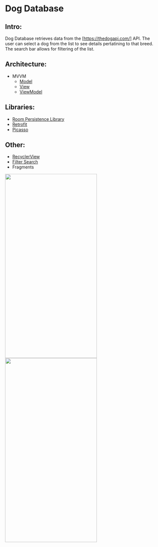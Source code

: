 # Dog Database

## Intro:

Dog Database retrieves data from the [https://thedogapi.com/] API.
The user can select a dog from the list to see details pertatining to that breed. The 
search bar allows for filtering of the list. 

## Architecture:

* MVVM
  * [Model](https://github.com/samyups1111/Dog_Database_app/tree/master/app/src/main/java/sam/samyups/model)
  * [View](https://github.com/samyups1111/Dog_Database_app/tree/master/app/src/main/java/sam/samyups/ui)
  * [ViewModel](https://github.com/samyups1111/Dog_Database_app/blob/master/app/src/main/java/sam/samyups/model/MainViewModel.kt)
 
## Libraries:

* [Room Persistence Library](https://github.com/samyups1111/Dog_Database_app/tree/master/app/src/main/java/sam/samyups/room)
* [Retrofit](https://github.com/samyups1111/Dog_Database_app/tree/master/app/src/main/java/sam/samyups/retrofit)
* [Picasso](https://github.com/samyups1111/Dog_Database_app/blob/master/app/src/main/java/sam/samyups/ui/DogInfoFragment.kt)

## Other:

* [RecyclerView](https://github.com/samyups1111/Dog_Database_app/blob/master/app/src/main/java/sam/samyups/ui/DogNamesRecyclerViewAdapter.kt)
* [Filter Search](https://github.com/samyups1111/Dog_Database_app/blob/master/app/src/main/java/sam/samyups/ui/DogNamesRecyclerViewAdapter.kt)
* Fragments

<img src="https://github.com/samyups1111/retrofitTraining/blob/master/app/src/main/res/mipmap-hdpi/main_dog.png" height="600" width="300" />

<img src="https://github.com/samyups1111/retrofitTraining/blob/master/app/src/main/res/mipmap-hdpi/dog_list.png" height="600" width="300" />
